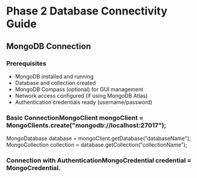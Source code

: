 
# Phase 2 Database Connectivity Guide

## MongoDB Connection

### Prerequisites
- MongoDB installed and running
- Database and collection created
- MongoDB Compass (optional) for GUI management
- Network access configured (if using MongoDB Atlas)
- Authentication credentials ready (username/password)

### Basic ConnectionMongoClient mongoClient = MongoClients.create("mongodb://localhost:27017");
MongoDatabase database = mongoClient.getDatabase("databaseName");
MongoCollection<Document> collection = database.getCollection("collectionName");

### Connection with AuthenticationMongoCredential credential = MongoCredential.
